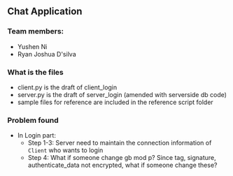 ## Chat Application

### Team members:
* Yushen Ni
* Ryan Joshua D'silva

### What is the files
* client.py is the draft of client_login
* server.py is the draft of server_login (amended with serverside db code)
* sample files for reference are included in the reference script folder

### Problem found
* In Login part:
  * Step 1-3: Server need to maintain the connection information of `Client` who wants to login
  * Step 4: What if someone change gb mod p?
            Since tag, signature, authenticate_data not encrypted, what if someone change these?
